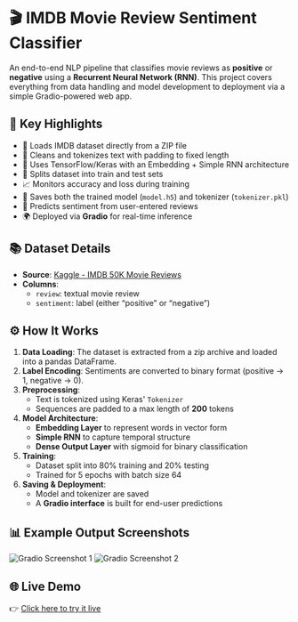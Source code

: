 # 🎬 IMDB Movie Review Sentiment Classifier

An end-to-end NLP pipeline that classifies movie reviews as **positive** or **negative** using a **Recurrent Neural Network (RNN)**. This project covers everything from data handling and model development to deployment via a simple Gradio-powered web app.

## 🚀 Key Highlights

- 📂 Loads IMDB dataset directly from a ZIP file  
- 🧼 Cleans and tokenizes text with padding to fixed length  
- 🧠 Uses TensorFlow/Keras with an Embedding + Simple RNN architecture  
- 🧪 Splits dataset into train and test sets  
- 📈 Monitors accuracy and loss during training  
- 💾 Saves both the trained model (`model.h5`) and tokenizer (`tokenizer.pkl`)  
- 📣 Predicts sentiment from user-entered reviews  
- 🌍 Deployed via **Gradio** for real-time inference

## 📚 Dataset Details

- **Source**: [Kaggle - IMDB 50K Movie Reviews](https://www.kaggle.com/datasets/lakshmi25npathi/imdb-dataset-of-50k-movie-reviews)  
- **Columns**:  
  - `review`: textual movie review  
  - `sentiment`: label (either “positive” or “negative”)

## ⚙️ How It Works

1. **Data Loading**: The dataset is extracted from a zip archive and loaded into a pandas DataFrame.
2. **Label Encoding**: Sentiments are converted to binary format (positive → 1, negative → 0).
3. **Preprocessing**:  
   - Text is tokenized using Keras' `Tokenizer`  
   - Sequences are padded to a max length of **200** tokens
4. **Model Architecture**:  
   - **Embedding Layer** to represent words in vector form  
   - **Simple RNN** to capture temporal structure  
   - **Dense Output Layer** with sigmoid for binary classification
5. **Training**:  
   - Dataset split into 80% training and 20% testing  
   - Trained for 5 epochs with batch size 64
6. **Saving & Deployment**:  
   - Model and tokenizer are saved  
   - A **Gradio interface** is built for end-user predictions

## 📊 Example Output Screenshots

![Gradio Screenshot 1](https://github.com/user-attachments/assets/22aeb10c-930b-453b-8033-57b68fb827dc)
![Gradio Screenshot 2](https://github.com/user-attachments/assets/436b6156-fd1a-4a74-9847-34b906f78556)

## 🌐 Live Demo

👉 [Click here to try it live](https://556a3208384d20d753.gradio.live/)

